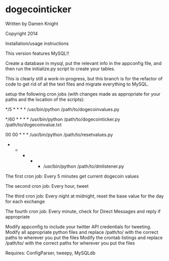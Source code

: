 dogecointicker
==============

Written by Damen Knight

Copyright 2014


Installation/usage instructions

This version features MySQL!!  

Create a database in mysql, put the relevant info in the appconfig file, and then run the initialize.py script to create your tables.

This is clearly still a work-in-progress, but this branch is for the refactor of code to get rid of all the text files and migrate everything to MySQL.


setup the following cron jobs (with changes made as appropriate for your paths and the location of the scripts):


*/5 * * * * /usr/bin/python /path/to/dogecoinvalues.py

*/60 * * * * /usr/bin/python /path/to/dogecointicker.py /path/to/dogecoinvalue.txt

00 00 * * * /usr/bin/python /path/to/resetvalues.py

* * * * * /usr/bin/python /path/to/dmlistener.py


The first cron job: Every 5 minutes get current dogecoin values

The second cron job: Every hour, tweet

The third cron job: Every night at midnight, reset the base value for the day for each exchange

The fourth cron job: Every minute, check for Direct Messages and reply if appropriate


Modify appconfig to include your twitter API credentials for tweeting.
Modify all appropriate python files and replace /path/to/ with the correct paths to wherever you put the files
Modify the crontab listings and replace /path/to/ with the correct paths for wherever you put the files


Requires: ConfigParser, tweepy, MySQLdb
